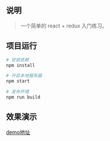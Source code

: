 ## 说明
> 一个简单的 react + redux 入门练习。

## 项目运行
``` bash
# 安装依赖
npm install

# 开启本地服务器
npm start

# 发布环境
npm run build
```

## 效果演示
[demo地址](https://hudonger.github.io)
